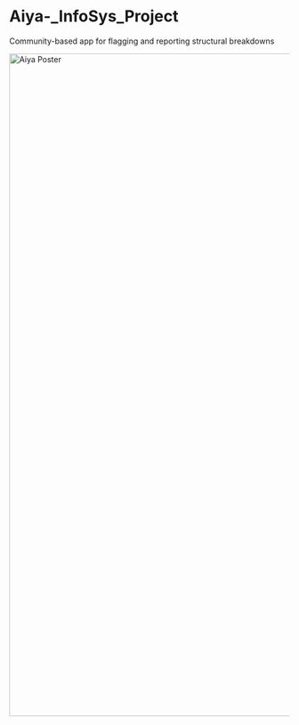 # Aiya-_InfoSys_Project
Community-based app for flagging and reporting structural breakdowns

<img width="1192" alt="Aiya Poster" src="https://github.com/Leelexuan/Aiya_InfoSys_Project/Aiya Poster.png">
